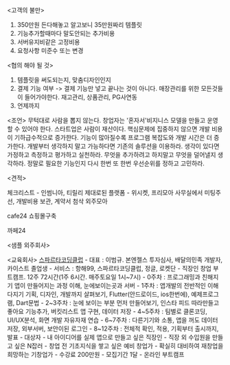 <고객의 불만>
1. 350만원 든다해놓고 알고보니 35만원짜리 템플릿
2. 기능추가할때마다 말도안되는 추가비용
3. 서버유지비같은 고정비용
4. 요청사항 미준수 또는 변경


<협의 해야 될 것>
1. 템플릿을 써도되는지, 맞춤디자인인지
2. 결제 기능 여부
-> 결제 기능만 넣고 끝나는 것이 아니다. 매장관리를 위한 모든것들이 들어가야한다.
재고관리, 상품관리, PG사연동
3. 언제까지


<조언>
무턱대로 사람을 뽑지 않는다.
창업자는 '혼자서'비지니스 모델을 만들고 운영할 수 있어야 한다.
스타트업은 사람이 재산이다.
핵심문제에 집중하지 않으면 개발 비용이 기하급수적으로 증가한다.
기능이 많아질수록 프로그램 복잡도와 개발 시간은 더 증가한다.
개발부터 생각하지 말고 가능하다면 기존의 솔루션을 이용하라.
생각이 있다면 가정하고 측정하고 평가하고 실천하라.
무엇을 추가하려고 하지말고 무엇을 덜어낼지 생각하라.
정말로 필요한 기능인지 다시 한번 또 한번 우선순위를 정하고 고민하라.



<견적>

체크리스트 - 인썸니아, 티릴리
제대로된 플랫폼 -  위시켓, 프리모아
    사무실에서 미팅주선, 개발비용 보관, 계약서 첨삭
외주모아

cafe24 쇼핑몰구축

까페24





<샘플 외주회사>

<교육회사>
[스파르타코딩클럽](https://chang.spartacodingclub.kr/)
    - 대표 : 이범규. 본엔젤스 투자심사, 배달의민족 개발자, 카이스트 졸업생
    - 서비스 : 항해99, 스파르타코딩클럽, 정글, 로켓단
    - 직장인 창업 부트캠프. 12주 72시간(1주 6시간. 매주토요일 1시~7시)
        - 0주차 : 프로그래밍과 친해지기
            앱이 만들어지는 과정 이해, 눈에보이는곳과 서버
        - 1주차 : 앱개발의 전반적인 이해 다지기
            기획, 디자인, 개발까지 살펴보기, Flutter(안드로이드, ios한번에), 예제프로그램, Dart문법
        - 2~3주차 : 눈에 보이는 부분 먼저 만들어보기, 인스타 피드 따라만들고 좋아요 기능추가, 버킷리스트 앱 구현, 데이터 저장
        - 4~5주차 : 팀별로 클론코딩, UI/UX분석, 화면 개발 자유자재 연습
        - 6~7주차 : 다른기기와 소통, 앱을 꺼도 데이터저장, 외부서버, 보안이된 로그인
        - 8~12주차 : 전체적 확인, 적용, 기획부터 출시까지, 발표
    - 대상자
      - 내 아이디어를 실제 앱으로 만들고 싶은 직장인
      - 직장 외 수입원을 만들고 싶은 N잡러
      - 창업 전 기초지식을 쌓고 싶은 예비 창업가
      - 확실히 대비하여 재창업을 희망하는 기창업가
    - 수강료 200만원
    - 모집기간 1달
    - 온라인 부트캠프
